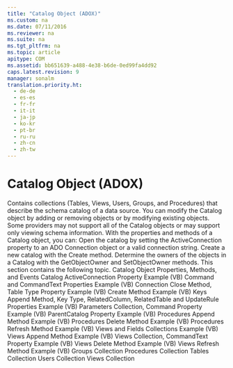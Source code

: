 ```yaml
---
title: "Catalog Object (ADOX)"
ms.custom: na
ms.date: 07/11/2016
ms.reviewer: na
ms.suite: na
ms.tgt_pltfrm: na
ms.topic: article
apitype: COM
ms.assetid: bb651639-a488-4e38-b6de-0ed99fa4dd92
caps.latest.revision: 9
manager: sonalm
translation.priority.ht: 
  - de-de
  - es-es
  - fr-fr
  - it-it
  - ja-jp
  - ko-kr
  - pt-br
  - ru-ru
  - zh-cn
  - zh-tw
---
```

# Catalog Object (ADOX)
<?xml version="1.0" encoding="utf-8"?>
<developerReferenceWithoutSyntaxDocument xmlns="http://ddue.schemas.microsoft.com/authoring/2003/5" xmlns:xlink="http://www.w3.org/1999/xlink" xmlns:xsi="http://www.w3.org/2001/XMLSchema-instance" xsi:schemaLocation="http://ddue.schemas.microsoft.com/authoring/2003/5 http://dduestorage.blob.core.windows.net/ddueschema/developer.xsd">
  <introduction>
    <para>Contains collections (<legacyLink xlink:href="38d750e7-f3fb-426e-b4b4-55eea4f1a654">Tables</legacyLink>, <legacyLink xlink:href="a55d380c-2b7b-4b57-af74-8ba0b3de0db9">Views</legacyLink>, <legacyLink xlink:href="0a30fa74-6f10-4410-bd70-882e7c43cd46">Users</legacyLink>, <legacyLink xlink:href="09aa7b0a-69d5-4564-80a7-20ad8189670f">Groups</legacyLink>, and <legacyLink xlink:href="dc7a38e1-93b9-4034-9af2-ff419e8fb2a3">Procedures</legacyLink>) that describe the schema catalog of a data source.</para>
  </introduction>
  <languageReferenceRemarks>
    <content>
      <para>You can modify the <legacyBold>Catalog</legacyBold> object by adding or removing objects or by modifying existing objects. Some providers may not support all of the <legacyBold>Catalog</legacyBold> objects or may support only viewing schema information.</para>
      <para>With the properties and methods of a <legacyBold>Catalog</legacyBold> object, you can:  </para>
      <list class="bullet">
        <listItem>
          <para>Open the catalog by setting the <legacyLink xlink:href="25fff69b-7556-4a28-b6f5-600a4bb0f607">ActiveConnection</legacyLink> property to an ADO <legacyLink xlink:href="ef6b1824-5b12-43db-89d7-8f3d13896d4d">Connection</legacyLink> object or a valid connection string.</para>
        </listItem>
        <listItem>
          <para>Create a new catalog with the <legacyLink xlink:href="64f5c21c-b581-42d8-bdc7-c4f1bebaf105">Create</legacyLink> method.</para>
        </listItem>
        <listItem>
          <para>Determine the owners of the objects in a <legacyBold>Catalog</legacyBold> with the <legacyLink xlink:href="8965adf0-9075-4125-8142-73eb700029c3">GetObjectOwner</legacyLink> and <legacyLink xlink:href="e5170a37-9d6e-43db-bfb6-9b6631fa3048">SetObjectOwner</legacyLink> methods.</para>
        </listItem>
      </list>
      <para>This section contains the following topic.  </para>
      <list class="bullet">
        <listItem>
          <para>
            <legacyLink xlink:href="90a05168-87d0-45e8-8b32-0b64fec74ad2">Catalog Object Properties, Methods, and Events</legacyLink>
          </para>
        </listItem>
      </list>
    </content>
  </languageReferenceRemarks>
  <relatedTopics>
<link xlink:href="bb3274b1-764d-43a7-a49f-ef55680ecd26">Catalog ActiveConnection Property Example (VB)</link>
<link xlink:href="413263a8-05c0-4404-929d-69f82b987ba3">Command and CommandText Properties Example (VB)</link>
<link xlink:href="f88e7a3b-19ed-46e2-b2ce-3b611d9b8166">Connection Close Method, Table Type Property Example (VB)</link>
<link xlink:href="d7ea0244-596a-404e-8f30-71cadab8d8fc">Create Method Example (VB)</link>
<link xlink:href="13b5b1c3-6af6-439e-bb65-976578ba6bc2">Keys Append Method, Key Type, RelatedColumn, RelatedTable and UpdateRule Properties Example (VB)</link>
<link xlink:href="7df1089e-69b7-476e-9244-19947c087351">Parameters Collection, Command Property Example (VB)</link>
<link xlink:href="448bc850-7584-4c5f-89f3-5f4fee88b259">ParentCatalog Property Example (VB)</link>
<link xlink:href="ce83b966-474b-4f57-8eb9-370996dfc5c0">Procedures Append Method Example (VB)</link>
<link xlink:href="94f1ac93-e778-4a40-a85e-94bce5316ac7">Procedures Delete Method Example (VB)</link>
<link xlink:href="499679bd-287b-487d-bdfb-3803abffec1c">Procedures Refresh Method Example (VB)</link>
<link xlink:href="d8304849-3f80-4cf3-9425-529d2a8ebedd">Views and Fields Collections Example (VB)</link>
<link xlink:href="b5b4c082-ac29-4f49-a8b8-e21b554c9b0d">Views Append Method Example (VB)</link>
<link xlink:href="a05a0190-352d-44ff-9488-0c94e9fb656e">Views Collection, CommandText Property Example (VB)</link>
<link xlink:href="17df2a83-4166-4df8-8c17-0a33aaac8582">Views Delete Method Example (VB)</link>
<link xlink:href="cdad2d66-6ade-40dc-9e74-e40cfa9bc127">Views Refresh Method Example (VB)</link>
<link xlink:href="09aa7b0a-69d5-4564-80a7-20ad8189670f">Groups Collection</link>
<link xlink:href="dc7a38e1-93b9-4034-9af2-ff419e8fb2a3">Procedures Collection</link>
<link xlink:href="38d750e7-f3fb-426e-b4b4-55eea4f1a654">Tables Collection</link>
<link xlink:href="0a30fa74-6f10-4410-bd70-882e7c43cd46">Users Collection</link>
<link xlink:href="a55d380c-2b7b-4b57-af74-8ba0b3de0db9">Views Collection</link>
</relatedTopics>
</developerReferenceWithoutSyntaxDocument>